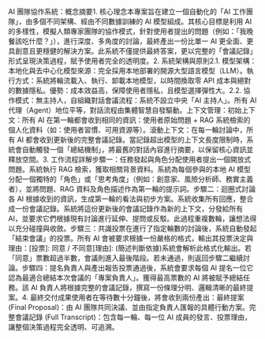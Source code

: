 AI 團隊協作系統：概念摘要1. 核心理念本專案旨在建立一個自動化的「AI 工作團隊」，由多個不同架構、經由不同數據訓練的 AI 模型組成。其核心目標是利用 AI 的多樣性，模擬人類專家團隊的協作模式，針對使用者提出的問題（例如：「我晚餐該吃什麼？」），進行深度、多角度的討論，最終產出一份比單一 AI 更全面、更具創意且更穩健的解決方案。此系統不僅提供最終答案，更以完整的「會議記錄」形式呈現決策過程，賦予使用者完全的透明度。2. 系統架構與原則2.1. 模型架構：本地化與去中心化模型來源：完全採用本地部署的開源大型語言模型（LLM）。執行方式：系統將輪流載入、執行、卸載本地模型，以時間換取零 API 成本與絕對的數據隱私。優勢：成本效益高，保障使用者隱私，且模型選擇彈性大。2.2. 協作模式：無主持人，自組織對話會議流程：系統不設立中央「AI 主持人」。所有 AI 代理（Agent）地位平等，對話流程由集體智慧自發驅動。上下文管理：初始上下文：所有 AI 在第一輪都會收到相同的資訊：使用者原始問題 + RAG 系統檢索的個人化資料（如：使用者習慣、可用資源等）。滾動上下文：在每一輪討論中，所有 AI 都會收到更新後的完整會議記錄。當記錄超出模型的上下文長度限制時，系統會自動觸發一個「總結機制」，將最舊的對話內容進行摘要，以保留核心資訊並釋放空間。3. 工作流程詳解步驟一：任務發起與角色分配使用者提出一個開放式問題。系統執行 RAG 檢索，獲取相關背景資料。系統為每個參與的本地 AI 模型分配一個獨特的「角色」或「思考角度」（例如：創意家、風險分析師、務實主義者），並將問題、RAG 資料及角色描述作為第一輪的提示詞。步驟二：迴圈式討論各 AI 根據收到的資訊，生成第一輪的看法與初步方案。系統收集所有回應，整合成一份會議記錄。系統將這份更新後的會議記錄作為新的上下文，分發給所有 AI，並要求它們根據現有討論進行延伸、提問或反駁。此過程重複數輪，讓想法得以充分碰撞與收斂。步驟三：共識投票在進行了指定輪數的討論後，系統自動發起「結束會議」的投票。所有 AI 會被要求根據一份嚴格的格式，輸出其投票決定與理由：[投票]: 同意 / 不同意[理由]: (簡述判斷依據)系統會解析此格式化輸出。若「同意」票數超過半數，會議則進入最後階段。若未通過，則返回步驟二繼續討論。步驟四：提名負責人與產出報告投票通過後，系統會要求每個 AI 提名一位它認為最適合總結本次會議的「專案負責人」。獲得最高票數的 AI 將被賦予總結任務。該 AI 負責人將根據完整的會議記錄，撰寫一份條理分明、邏輯清晰的最終提案。4. 最終交付成果使用者在等待數十分鐘後，將會收到兩份產出：最終提案 (Final Proposal)：由 AI 團隊共同決議、並由指定負責人匯報的具體行動方案。完整會議記錄 (Full Transcript)：包含每一輪、每一位 AI 成員的發言、投票理由，讓整個決策過程完全透明、可追溯。